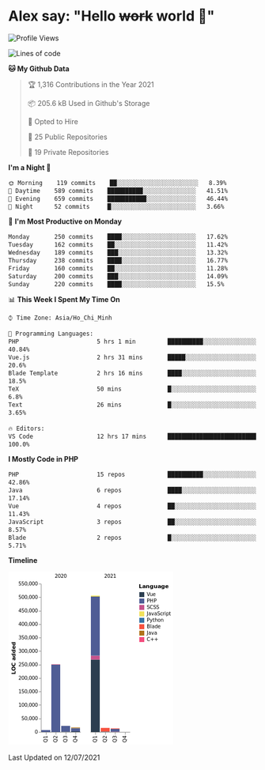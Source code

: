 # Alex say: "Hello ~~work~~ world 🐾"

<!--START_SECTION:waka-->
![Profile Views](http://img.shields.io/badge/Profile%20Views-0-blue)

![Lines of code](https://img.shields.io/badge/From%20Hello%20World%20I%27ve%20Written-831770%20lines%20of%20code-blue)

**🐱 My Github Data** 

> 🏆 1,316 Contributions in the Year 2021
 > 
> 📦 205.6 kB Used in Github's Storage 
 > 
> 💼 Opted to Hire
 > 
> 📜 25 Public Repositories 
 > 
> 🔑 19 Private Repositories  
 > 
**I'm a Night 🦉** 

```text
🌞 Morning    119 commits    ██░░░░░░░░░░░░░░░░░░░░░░░   8.39% 
🌆 Daytime    589 commits    ██████████░░░░░░░░░░░░░░░   41.51% 
🌃 Evening    659 commits    ███████████░░░░░░░░░░░░░░   46.44% 
🌙 Night      52 commits     █░░░░░░░░░░░░░░░░░░░░░░░░   3.66%

```
📅 **I'm Most Productive on Monday** 

```text
Monday       250 commits    ████░░░░░░░░░░░░░░░░░░░░░   17.62% 
Tuesday      162 commits    ██░░░░░░░░░░░░░░░░░░░░░░░   11.42% 
Wednesday    189 commits    ███░░░░░░░░░░░░░░░░░░░░░░   13.32% 
Thursday     238 commits    ████░░░░░░░░░░░░░░░░░░░░░   16.77% 
Friday       160 commits    ██░░░░░░░░░░░░░░░░░░░░░░░   11.28% 
Saturday     200 commits    ███░░░░░░░░░░░░░░░░░░░░░░   14.09% 
Sunday       220 commits    ████░░░░░░░░░░░░░░░░░░░░░   15.5%

```


📊 **This Week I Spent My Time On** 

```text
⌚︎ Time Zone: Asia/Ho_Chi_Minh

💬 Programming Languages: 
PHP                      5 hrs 1 min         ██████████░░░░░░░░░░░░░░░   40.84% 
Vue.js                   2 hrs 31 mins       █████░░░░░░░░░░░░░░░░░░░░   20.6% 
Blade Template           2 hrs 16 mins       ████░░░░░░░░░░░░░░░░░░░░░   18.5% 
TeX                      50 mins             █░░░░░░░░░░░░░░░░░░░░░░░░   6.8% 
Text                     26 mins             █░░░░░░░░░░░░░░░░░░░░░░░░   3.65%

🔥 Editors: 
VS Code                  12 hrs 17 mins      █████████████████████████   100.0%

```

**I Mostly Code in PHP** 

```text
PHP                      15 repos            ██████████░░░░░░░░░░░░░░░   42.86% 
Java                     6 repos             ████░░░░░░░░░░░░░░░░░░░░░   17.14% 
Vue                      4 repos             ██░░░░░░░░░░░░░░░░░░░░░░░   11.43% 
JavaScript               3 repos             ██░░░░░░░░░░░░░░░░░░░░░░░   8.57% 
Blade                    2 repos             █░░░░░░░░░░░░░░░░░░░░░░░░   5.71%

```


**Timeline**

![Chart not found](https://raw.githubusercontent.com/alexzvn/alexzvn/main/charts/bar_graph.png) 


 Last Updated on 12/07/2021
<!--END_SECTION:waka-->
